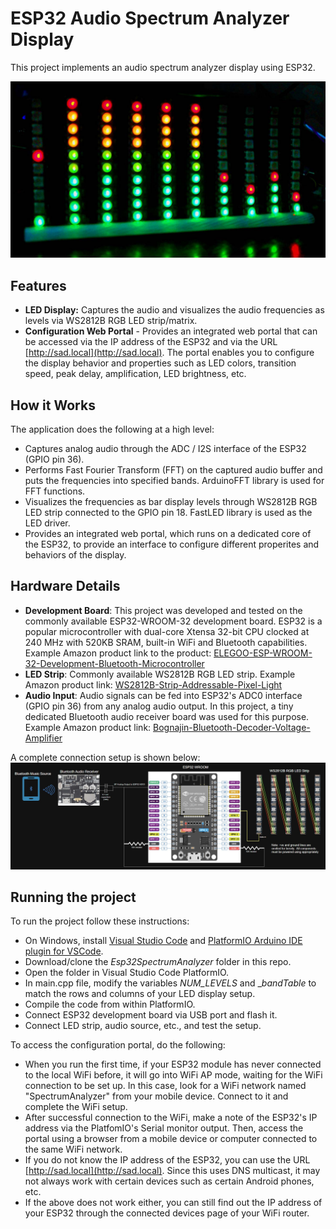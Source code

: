 # ESP32 Audio Spectrum Analyzer Display
This project implements an audio spectrum analyzer display using ESP32.   

![Spectrum Analyzer](../Assets/Esp32-Spectrum-Analyzer-thumb.jpg)

## Features
- **LED Display:**  Captures the audio and visualizes the audio frequencies as levels via WS2812B RGB LED strip/matrix. 
- **Configuration Web Portal** - Provides an integrated web portal that can be accessed via the IP address of the ESP32 and via the URL [http://sad.local](http://sad.local). The portal enables you to configure the display behavior and properties such as LED colors, transition speed, peak delay, amplification, LED brightness, etc.   

## How it Works
The application does the following at a high level:
- Captures analog audio through the ADC / I2S interface of the ESP32 (GPIO pin 36). 
- Performs Fast Fourier Transform (FFT) on the captured audio buffer and puts the frequencies into specified bands. ArduinoFFT library is used for FFT functions.
- Visualizes the frequencies as bar display levels through WS2812B RGB LED strip connected to the GPIO pin 18. FastLED library is used as the LED driver.
- Provides an integrated web portal, which runs on a dedicated core of the ESP32, to provide an interface to configure different properites and behaviors of the display.   

## Hardware Details
- **Development Board**: This project was developed and tested on the commonly available ESP32-WROOM-32 development board. ESP32 is a popular microcontroller with dual-core Xtensa 32-bit CPU clocked at 240 MHz with 520KB SRAM, built-in WiFi and Bluetooth capabilities. Example Amazon product link to the product: [ELEGOO-ESP-WROOM-32-Development-Bluetooth-Microcontroller](https://www.amazon.ca/ELEGOO-ESP-WROOM-32-Development-Bluetooth-Microcontroller/dp/B0D8T7Z1P5)
- **LED Strip**: Commonly available WS2812B RGB LED strip. Example Amazon product link: [WS2812B-Strip-Addressable-Pixel-Light](https://www.amazon.ca/WS2812B-Strip-Addressable-Pixel-Light/dp/B09P8MH56K)
- **Audio Input**: Audio signals can be fed into ESP32's ADC0 interface (GPIO pin 36) from any analog audio output.  In this project, a tiny dedicated Bluetooth audio receiver board was used for this purpose. Example Amazon product link: [Bognajin-Bluetooth-Decoder-Voltage-Amplifier](https://www.amazon.ca/Bognajin-Bluetooth-Decoder-Voltage-Amplifier/dp/B0D6B7V225)


A complete connection setup is shown below:
![Spectrum Analyzer](../Assets/Esp32-Wiring.jpg)


## Running the project
To run the project follow these instructions:
- On Windows, install [Visual Studio Code](https://code.visualstudio.com/) and [PlatformIO Arduino IDE plugin for VSCode](https://platformio.org/install/ide?install=vscode).
- Download/clone the _Esp32SpectrumAnalyzer_ folder in this repo.
- Open the folder in Visual Studio Code PlatformIO.
- In main.cpp file, modify the variables _NUM_LEVELS_ and __bandTable_ to match the rows and columns of your LED display setup.
- Compile the code from within PlatformIO.
- Connect ESP32 development board via USB port and flash it. 
- Connect LED strip, audio source, etc., and test the setup.

To access the configuration portal, do the following:
- When you run the first time, if your ESP32 module has never connected to the local WiFi before, it will go into WiFi AP mode, waiting for the WiFi connection to be set up. In this case, look for a WiFi network named "SpectrumAnalyzer" from your mobile device.  Connect to it and complete the WiFi setup.   
- After successful connection to the WiFi, make a note of the ESP32's IP address via the PlatfomIO's Serial monitor output.  Then, access the portal using a browser from a mobile device or computer connected to the same WiFi network.
- If you do not know the IP address of the ESP32, you can use the URL [http://sad.local](http://sad.local).  Since this uses DNS multicast, it may not always work with certain devices such as certain Android phones, etc. 
- If the above does not work either, you can still find out the IP address of your ESP32 through the connected devices page of your WiFi router.

